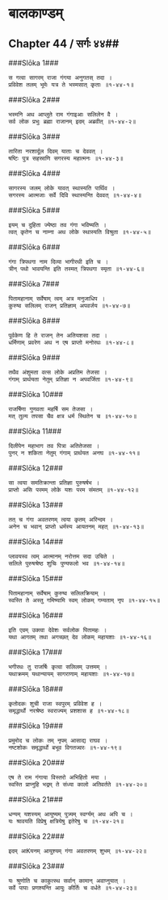 बालकाण्डम्
===============================


## Chapter 44  / सर्गः ४४##


###Slōka 1###


    स गत्वा सागरम् राजा गंगया अनुगतस् तदा ।
    प्रविवेश तलम् भूमेः यत्र ते भस्मसात् कृताः ॥१-४४-१॥


###Slōka 2###


    भस्मनि अथ आप्लुते राम गंगाइआः सलिलेन वै ।
    सर्व लोक प्रभुः ब्रह्मा राजानम् इदम् अब्रवीत् ॥१-४४-२॥


###Slōka 3###


    तारिता नरशार्दूल दिवम् याताः च देववत् ।
    षष्टिः पुत्र सहस्राणि सगरस्य महात्मनः ॥१-४४-३॥


###Slōka 4###


    सागरस्य जलम् लोके यावत् स्थास्यति पार्थिव ।
    सगरस्य आत्मजाः सर्वे दिवि स्थास्यन्ति देववत् ॥१-४४-४॥


###Slōka 5###


    इयम् च दुहिता ज्येष्ठा तव गंगा भविष्यति ।
    त्वत् कृतेन च नाम्ना अथ लोके स्थास्यति विश्रुता ॥१-४४-५॥


###Slōka 6###


    गंगा त्रिपथगा नाम दिव्या भागीरथी इति च ।
    त्रीन् पथो भावयन्ति इति तस्मत् त्रिपथगा स्मृता ॥१-४४-६॥


###Slōka 7###


    पितामहानाम् सर्वेषाम् त्वम् अत्र मनुजाधिप ।
    कुरुष्व सलिलम् राजन् प्रतिज्ञाम् अपवर्जय ॥१-४४-७॥


###Slōka 8###


    पूर्वकेण हि ते राजन् तेन अतियशसा तदा ।
    धर्मिणाम् प्रवरेण अथ न एष प्राप्तो मनोरथः ॥१-४४-८॥


###Slōka 9###


    तथैव अंशुमता वत्स लोके अप्रतिम तेजसा ।
    गंगाम् प्रार्थयता नेतुम् प्रतिज्ञा न अपवर्जिता ॥१-४४-९॥


###Slōka 10###


    राजर्षिणा गुणवता महर्षि सम तेजसा ।
    मत् तुल्य तपसा चैव क्षत्र धर्म स्थितेन च ॥१-४४-१०॥


###Slōka 11###


    दिलीपेन महाभाग तव पित्रा अतितेजसा ।
    पुनर् न शकिता नेतुम् गंगाम् प्रार्थयत अनघ ॥१-४४-११॥


###Slōka 12###


    सा त्वया समतिक्रान्ता प्रतिज्ञा पुरुषर्षभ ।
    प्राप्तो असि परमम् लोके यशः परम संमतम् ॥१-४४-१२॥


###Slōka 13###


    तत् च गंगा अवतरणम् त्वया कृतम् अरिन्दम ।
    अनेन च भवान् प्राप्तो धर्मस्य आयतनम् महत् ॥१-४४-१३॥


###Slōka 14###


    प्लावयस्व त्वम् आत्मानम् नरोत्तम सदा उचिते ।
    सलिले पुरुषश्रेष्ठ शुचिः पुण्यफलो भव ॥१-४४-१४॥


###Slōka 15###


    पितामहानाम् सर्वेषाम् कुरुष्व सलिलक्रियाम् ।
    स्वस्ति ते अस्तु गमिष्यामि स्वम् लोकम् गम्यताम् नृप ॥१-४४-१५॥


###Slōka 16###


    इति एवम् उक्त्वा देवेशः सर्वलोक पितामहः ।
    यथा आगतम् तथा अगच्छत् देव लोकम् महायशाः ॥१-४४-१६॥


###Slōka 17###


    भगीरथः तु राजर्षिः कृत्वा सलिलम् उत्तमम् ।
    यथाक्रमम् यथान्यायम् सागराणाम् महायशाः ॥१-४४-१७॥


###Slōka 18###


    कृतोदकः शुची राजा स्वपुरम् प्रविवेश ह ।
    समृद्धार्थो नरश्रेष्ठ स्वराज्यम् प्रशशास ह ॥१-४४-१८॥


###Slōka 19###


    प्रमुमोद च लोकः तम् नृपम् आसाद्य राघव ।
    नष्टशोकः समृद्धार्थो बभूव विगतज्वरः ॥१-४४-१९॥


###Slōka 20###


    एष ते राम गंगाया विस्तरो अभिहितो मया ।
    स्वस्ति प्राप्नुहि भद्रम् ते संध्या कालो अतिवर्तते ॥१-४४-२०॥


###Slōka 21###


    धन्यम् यशस्यम् आयुष्यम् पुत्र्यम् स्वर्ग्यम् अथ अपि च ।
    यः श्रावयति विप्रेषु क्षत्रियेषु इतेरेषु च ॥१-४४-२१॥


###Slōka 22###


    इदम् आKयनम् आयुश्यम् गंगा अवतरणम् शुभम् ॥१-४४-२२॥


###Slōka 23###


    यः श्रुणोति च काकुत्स्थ सर्वान् कामान् अवाप्नुयात् ।
    सर्वे पापाः प्रणश्यन्ति आयुः कीर्तिः च वर्धते ॥१-४४-२३॥



